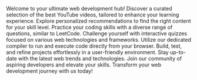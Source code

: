 Welcome to your ultimate web development hub!
Discover a curated selection of the best YouTube videos, tailored to enhance your learning experience.
Explore personalized recommendations to find the right content for your skill level.
Practice your coding skills with a diverse range of questions, similar to LeetCode.
Challenge yourself with interactive quizzes focused on various web technologies and frameworks.
Utilize our dedicated compiler to run and execute code directly from your browser.
Build, test, and refine projects effortlessly in a user-friendly environment.
Stay up-to-date with the latest web trends and technologies.
Join our community of aspiring developers and elevate your skills.
Transform your web development journey with us today!
